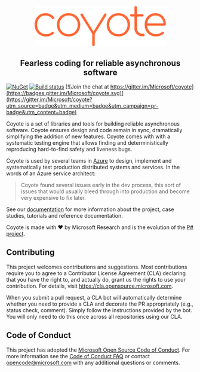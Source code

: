 <div align="center">
  <img src="docs/assets/images/logo_coyote.svg" width="70%">
  <h2>Fearless coding for reliable asynchronous software</h2>
</div>

[![NuGet](https://img.shields.io/nuget/v/Microsoft.Coyote.svg)](https://www.nuget.org/packages/Microsoft.Coyote/)
[![Build status](https://dev.azure.com/foundry99/Coyote/_apis/build/status/Coyote-Windows-CI)](https://dev.azure.com/foundry99/Coyote/_build/latest?definitionId=49)
[![Join the chat at https://gitter.im/Microsoft/coyote](https://badges.gitter.im/Microsoft/coyote.svg)](https://gitter.im/Microsoft/coyote?utm_source=badge&utm_medium=badge&utm_campaign=pr-badge&utm_content=badge)

Coyote is a set of libraries and tools for building reliable asynchronous software. Coyote ensures
design and code remain in sync, dramatically simplifying the addition of new features. Coyote comes
with with a systematic testing engine that allows finding and deterministically reproducing
hard-to-find safety and liveness bugs.

Coyote is used by several teams in [Azure](https://azure.microsoft.com/) to design, implement and
systematically test production distributed systems and services. In the words of an Azure service
architect:
> Coyote found several issues early in the dev process, this sort of issues that would usually bleed
> through into production and become very expensive to fix later.

See our [documentation](https://microsoft.github.io/coyote/) for more information about the project,
case studies, tutorials and reference documentation.

Coyote is made with :heart: by Microsoft Research and is the evolution of the [P#
project](https://github.com/p-org/PSharp).

## Contributing
This project welcomes contributions and suggestions. Most contributions require you to agree to a
Contributor License Agreement (CLA) declaring that you have the right to, and actually do, grant us
the rights to use your contribution. For details, visit https://cla.opensource.microsoft.com.

When you submit a pull request, a CLA bot will automatically determine whether you need to provide a
CLA and decorate the PR appropriately (e.g., status check, comment). Simply follow the instructions
provided by the bot. You will only need to do this once across all repositories using our CLA.

## Code of Conduct
This project has adopted the [Microsoft Open Source Code of
Conduct](https://opensource.microsoft.com/codeofconduct/). For more information see the [Code of
Conduct FAQ](https://opensource.microsoft.com/codeofconduct/faq/) or contact
[opencode@microsoft.com](mailto:opencode@microsoft.com) with any additional questions or comments.
